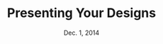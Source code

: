---
title: Presenting Your Designs
week: 3
number: 4
date: Dec. 1, 2014

resources:
  articles:
    -
      title: Stakeholder analysis tool
      url: http://www.csu.edu.au/__data/assets/pdf_file/0018/109602/EFS_Journal_vol_5_no_2_02_Kennon_et_al.pdf
    -
      url: http://www.cobaltcow.com/blog/index.php/2009/11/07/5-tips-for-presenting-your-design-concept/
  videos:
    -
      title: Steve Jobs
      url: http://www.youtube.com/watch?v=ggAYr_Ic8wU
  guides:
    -
      title: Nancy Duarte on presenting
      url: http://www.duarte.com/perspective/
    -
      title: Nancy Duarte on LinkedIn
      url: http://www.linkedin.com/influencer/172811-Nancy-Duarte

terms:
  - term: Mike Monteiro
    definition: Founder of Mule Design and author of Design Is A Job. Known for being outspoken about the business side of design.
  - term: Audience Archetypes
    definition: Four archetypes created by Nancy Duarte to help speakers tailor their presentations to the audience.
  - term: Story Arc
    definition: http://en.wikipedia.org/wiki/Dramatic_structure

---